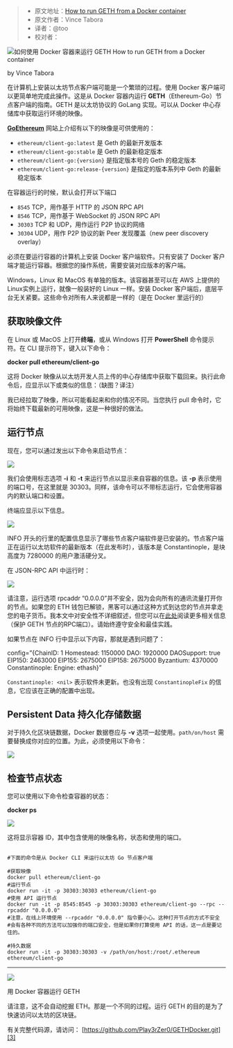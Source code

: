 > * 原文地址：[How to run GETH from a Docker container](https://www.freecodecamp.org/news/how-to-run-geth-from-a-docker-container-b6d30620ca74/)
> * 原文作者：Vince Tabora
> * 译者：@too
> * 校对者：
  
![如何使用 Docker 容器来运行 GETH How to run GETH from a Docker container](https://cdn-media-1.freecodecamp.org/images/1*QZk8YSNM8shw4Trn8YtvAA.png)

by Vince Tabora

在计算机上安装以太坊节点客户端可能是一个繁琐的过程。使用 Docker 客户端可以更简单地完成此操作。这是从 Docker 容器内运行 ****GETH****（Ethereum-Go）节点客户端的指南。GETH 是以太坊协议的 GoLang 实现。可以从 Docker 中心存储库中获取运行环境的映像。

[****GoEthereum****][1]  网站上介绍有以下的映像是可供使用的：

-   `ethereum/client-go:latest`  是 Geth 的最新开发版本
-   `ethereum/client-go:stable`  是 Geth 的最新稳定版本
-   `ethereum/client-go:{version}`  是指定版本号的 Geth 的稳定版本
-   `ethereum/client-go:release-{version}`  是指定的版本系列中 Geth 的最新稳定版本

在容器运行的时候，默认会打开以下端口

-   `8545`  TCP，用作基于 HTTP 的 JSON RPC API
-   `8546`  TCP，用作基于 WebSocket 的 JSON RPC API
-   `30303`  TCP 和  UDP，用作运行 P2P 协议的网络
-   `30304`  UDP，用作 P2P 协议的新 Peer 发现覆盖（new peer discovery overlay）

必须在要运行容器的计算机上安装 Docker 客户端软件。只有安装了 Docker 客户端才能运行容器。根据您的操作系统，需要安装对应版本的客户端。

Windows，Linux 和 MacOS 有单独的版本。该容器甚至可以在 AWS 上提供的Linux实例上运行，就像一般装好的 Linux 一样。安装 Docker 客户端后，底层平台无关紧要。这些命令对所有人来说都是一样的（是在 Docker 里运行的）

## 获取映像文件

在 Linux 或 MacOS 上打开****终端****，或从 Windows 打开 ****PowerShell**** 命令提示符。在 CLI 提示符下，键入以下命令：

****docker pull ethereum/client-go****

这将 Docker 映像从以太坊开发人员上传的中心存储库中获取下载回来。执行此命令后，应显示以下或类似的信息：（缺图？译注）

我已经拉取了映像，所以可能看起来和你的情况不同。当您执行 pull 命令时，它将始终下载最新的可用映像，这是一种很好的做法。

## 运行节点

现在，您可以通过发出以下命令来启动节点：

![](https://www.freecodecamp.org/news/content/images/2019/08/image-49.png)

我们会使用标志选项 ****\-i**** 和 ****\-t**** 来运行节点以显示来自容器的信息。该 ****\-p**** 表示使用的端口号，在这里就是 30303。同样，该命令可以不带标志运行，它会使用容器内的默认端口和设置。

终端应显示以下信息。

![](https://www.freecodecamp.org/news/content/images/2019/08/image-51.png)

INFO 开头的行里的配置信息显示了哪些节点客户端软件是已安装的。节点客户端正在运行以太坊软件的最新版本（在此发布时），该版本是 Constantinople，是块高度为 7280000 的用户激活硬分叉。

在 JSON-RPC API 中运行时：

![](https://www.freecodecamp.org/news/content/images/2019/08/image-52.png)

请注意，运行选项 rpcaddr “0.0.0.0”并不安全，因为会向所有的通讯流量打开你的节点。如果您的 ETH 钱包已解锁，黑客可以通过这种方式到达您的节点并拿走您的电子货币。我本文中对安全性不详细叙述，但您可以在[此处][2]阅读更多相关信息（保护 GETH 节点的RPC端口）。请始终遵守安全和最佳实践。

如果节点在 INFO 行中显示以下内容，那就是遇到问题了：

config=”{ChainID: 1 Homestead: 1150000 DAO: 1920000 DAOSupport: true EIP150: 2463000 EIP155: 2675000 EIP158: 2675000 Byzantium: 4370000 Constantinople: <nil> Engine: ethash}”

`Constantinople: <nil>` 表示软件未更新。也没有出现 `ConstantinopleFix` 的信息，它应该在正确的配置中出现。

## Persistent Data  持久化存储数据

对于持久化区块链数据，Docker 数据卷应与 ****\-v**** 选项一起使用。`path/on/host` 需要替换成你对应的位置。为此，必须使用以下命令：

![](https://www.freecodecamp.org/news/content/images/2019/08/image-54.png)

## 检查节点状态 

您可以使用以下命令检查容器的状态：

****docker ps****

![](https://www.freecodecamp.org/news/content/images/2019/08/image-55.png)

这将显示容器 ID，其中包含使用的映像名称，状态和使用的端口。

```

#下面的命令是从 Docker CLI 来运行以太坊 Go 节点客户端

#获取映像
docker pull ethereum/client-go
#运行节点
docker run -it -p 30303:30303 ethereum/client-go
#使用 API 运行节点
docker run -it -p 8545:8545 -p 30303:30303 ethereum/client-go --rpc --rpcaddr "0.0.0.0"
#注意，在线上环境使用 --rpcaddr "0.0.0.0" 指令要小心。这种打开节点的方式不安全
#会有各种不同的方法可以加强你的端口安全，但是如果你打算使用 API 的话，这一点是要记住的。

#持久数据
docker run -it -p 30303:30303 -v /path/on/host:/root/.ethereum ethereum/client-go

```

---

![](https://www.freecodecamp.org/news/content/images/2019/08/image-56.png)

用 Docker 容器运行 GETH

请注意，这不会自动挖掘 ETH。那是一个不同的过程。运行 GETH 的目的是为了快速访问以太坊的区块链。

有关完整代码源，请访问： [https://github.com/Play3rZer0/GETHDocker.git][3]

[1]: https://geth.ethereum.org/
[2]: https://medium.com/coinmonks/securing-your-ethereum-nodes-from-hackers-8b7d5bac8986
[3]: https://github.com/Play3rZer0/GETHDocker.git
